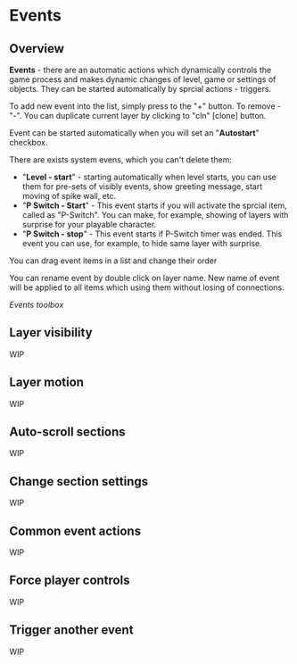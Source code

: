 # Events
## Overview
**Events** - there are an automatic actions which dynamically controls the game process 
and makes dynamic changes of level, game or settings of objects. They can be started 
automatically by sprcial actions - triggers.

To add new event into the list, simply press to the "+" button. To remove - "-". You can duplicate current layer by clicking to "cln" [clone] button.

Event can be started automatically when you will set an "**Autostart**" checkbox.
 
There are exists system evens, which you can't delete them:
- "**Level - start**" - starting automatically when level starts, you can use them for pre-sets of visibly events, show greeting message, start moving of spike wall, etc.
- "**P Switch - Start**" - This event starts if you will activate the sprcial item, called as "P-Switch". You can make, for example, showing of layers with surprise for your playable character.
- "**P Switch - stop**" - This event starts if P-Switch timer was ended. This event you can use, for example, to hide same layer with surprise.

<p class="tip">
     You can drag event items in a list and change their order
</p>

<p class="tip">
    You can rename event by double click on layer name. 
    New name of event will be applied to all items which using
    them without losing of connections.
</p>

_Events toolbox_

<ImageZoom
  alt="eventsList"
  url="screenshots/LevelEditing/Events/001Events_list.png"
  width="200px"
  :border="true"
/>

## Layer visibility
WIP

## Layer motion
WIP

## Auto-scroll sections
WIP

## Change section settings
WIP

## Common event actions
WIP

## Force player controls
WIP

## Trigger another event
WIP
